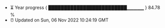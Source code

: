 - ⏳ Year progress { █████████████████████████▁▁▁▁▁ } 84.78 %
- ⏰ Updated on Sun, 06 Nov 2022 10:24:19 GMT

